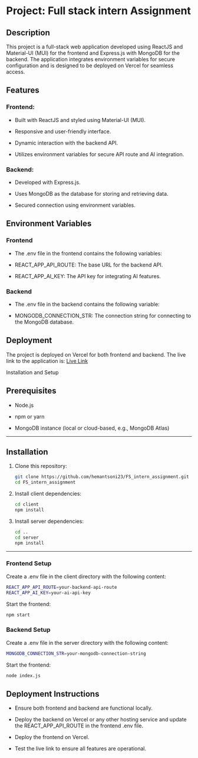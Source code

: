 # Project: Full stack intern Assignment

## Description

This project is a full-stack web application developed using ReactJS and Material-UI (MUI) for the frontend and Express.js with MongoDB for the backend. The application integrates environment variables for secure configuration and is designed to be deployed on Vercel for seamless access.

## Features

### Frontend:

- Built with ReactJS and styled using Material-UI (MUI).

- Responsive and user-friendly interface.

- Dynamic interaction with the backend API.

- Utilizes environment variables for secure API route and AI integration.

### Backend:

- Developed with Express.js.

- Uses MongoDB as the database for storing and retrieving data.

- Secured connection using environment variables.

## Environment Variables

### Frontend

- The .env file in the frontend contains the following variables:

- REACT_APP_API_ROUTE: The base URL for the backend API.

- REACT_APP_AI_KEY: The API key for integrating AI features.

### Backend

- The .env file in the backend contains the following variable:

- MONGODB_CONNECTION_STR: The connection string for connecting to the MongoDB database.

## Deployment

The project is deployed on Vercel for both frontend and backend. The live link to the application is:
[Live Link](https://fs-intern-assignment.vercel.app/)

Installation and Setup

## Prerequisites

- Node.js

- npm or yarn

- MongoDB instance (local or cloud-based, e.g., MongoDB Atlas)

---
## Installation

1. Clone this repository:
   ```bash
   git clone https://github.com/hemantsoni23/FS_intern_assignment.git
   cd FS_intern_assignment
    ```
2. Install client dependencies:
   ```bash
   cd client
   npm install
   ```
3. Install server dependencies:
   ```bash
   cd ..
   cd server
   npm install
   ```
---

### Frontend Setup

Create a .env file in the client directory with the following content:
```bash
REACT_APP_API_ROUTE=your-backend-api-route
REACT_APP_AI_KEY=your-ai-api-key
```

Start the frontend:
```bash
npm start
```

### Backend Setup 

Create a .env file in the server directory with the following content:
```bash
MONGODB_CONNECTION_STR=your-mongodb-connection-string
```

Start the frontend:
```bash
node index.js
```

## Deployment Instructions

- Ensure both frontend and backend are functional locally.

- Deploy the backend on Vercel or any other hosting service and update the REACT_APP_API_ROUTE in the frontend .env file.

- Deploy the frontend on Vercel.

- Test the live link to ensure all features are operational.

